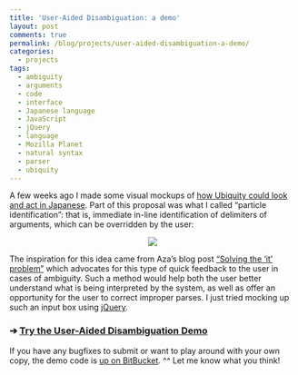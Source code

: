 ```yaml
---
title: 'User-Aided Disambiguation: a demo'
layout: post
comments: true
permalink: /blog/projects/user-aided-disambiguation-a-demo/
categories:
  - projects
tags:
  - ambiguity
  - arguments
  - code
  - interface
  - Japanese language
  - JavaScript
  - jQuery
  - language
  - Mozilla Planet
  - natural syntax
  - parser
  - ubiquity
---
```

A few weeks ago I made some visual mockups of [how Ubiquity could look and act in Japanese][1]. Part of this proposal was what I called &#8220;particle identification&#8221;: that is, immediate in-line identification of delimiters of arguments, which can be overridden by the user:

<center>
  <img src='http://mitcho.com/blog/wp-content/uploads/2009/02/particle-id.png' />
</center>

The inspiration for this idea came from Aza&#8217;s blog post [&#8220;Solving the &#8216;it&#8217; problem&#8221;][2] which advocates for this type of quick feedback to the user in cases of ambiguity. Such a method would help both the user better understand what is being interpreted by the system, as well as offer an opportunity for the user to correct improper parses. I just tried mocking up such an input box using [jQuery][3].

### ➔ [Try the User-Aided Disambiguation Demo][4]

If you have any bugfixes to submit or want to play around with your own copy, the demo code is [up on BitBucket][5]. ^^ Let me know what you think!

 [1]: http://mitcho.com/blog/projects/ubiquity-in-firefox-japanese/
 [2]: http://www.azarask.in/blog/post/solving-the-it-problem/
 [3]: http://jquery.com
 [4]: http://mitcho.com/code/ubiquity/ambiguity-demo/
 [5]: http://bitbucket.org/mitcho/ubiquity-parser-tng/